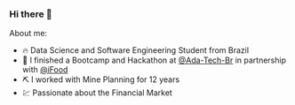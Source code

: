 ### Hi there 👋

<!--
**educarvallho/educarvallho** is a ✨ _special_ ✨ repository because its `README.md` (this file) appears on your GitHub profile.

Here are some ideas to get you started:

- 🔭 I’m currently working on ...
- 🌱 I’m currently learning ...
- 👯 I’m looking to collaborate on ...
- 🤔 I’m looking for help with ...
- 💬 Ask me about ...
- 📫 How to reach me: ...
- 😄 Pronouns: ...
- ⚡ Fun fact: ...
-->

About me:
- 🔥 Data Science and Software Engineering Student from Brazil
- 🌱 I finished a Bootcamp and Hackathon at [@Ada-Tech-Br](https://github.com/Ada-Tech-Br) in partnership with [@iFood](https://github.com/ifood)
- ⛏️ I worked with Mine Planning for 12 years
- 💹 Passionate about the Financial Market
